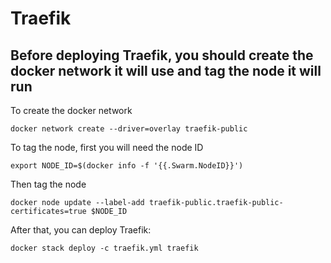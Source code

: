 # Traefik

## Before deploying Traefik, you should create the docker network it will use and tag the node it will run

To create the docker network

`docker network create --driver=overlay traefik-public`

To tag the node, first you will need the node ID

`export NODE_ID=$(docker info -f '{{.Swarm.NodeID}}')`

Then tag the node

`docker node update --label-add traefik-public.traefik-public-certificates=true $NODE_ID`

After that, you can deploy Traefik:

`docker stack deploy -c traefik.yml traefik`